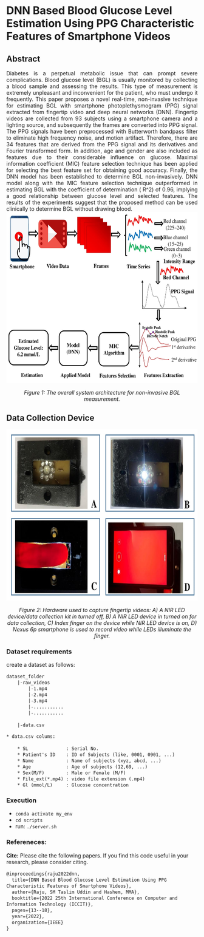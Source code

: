 # DNN Based Blood Glucose Level Estimation Using PPG Characteristic Features of Smartphone Videos
## Abstract
<div align="justify">
Diabetes is a perpetual metabolic issue that can prompt severe complications. Blood glucose level (BGL) is usually monitored by collecting a blood sample and assessing the results. This type of measurement is extremely unpleasant and inconvenient for the patient, who must undergo it frequently. This paper proposes a novel real-time, non-invasive technique for estimating BGL with smartphone photoplethysmogram (PPG) signal extracted from fingertip video and deep neural networks (DNN). Fingertip videos are collected from 93 subjects using a smartphone camera and a lighting source, and subsequently the frames are converted into PPG signal. The PPG signals have been preprocessed with Butterworth bandpass filter to eliminate high frequency noise, and motion artifact. Therefore, there are 34 features that are derived from the PPG signal and its derivatives and Fourier transformed form. In addition, age and gender are also included as features due to their considerable influence on glucose. Maximal information coefficient (MIC) feature selection technique has been applied for selecting the best feature set for obtaining good accuracy. Finally, the DNN model has been established to determine BGL non-invasively. DNN model along with the MIC feature selection technique outperformed in estimating BGL with the coefficient of determination ( R^2) of 0.96, implying a good relationship between glucose level and selected features. The results of the experiments suggest that the proposed method can be used clinically to determine BGL without drawing blood.
</div>


<div align="center">
    <img src="Figures/system.jpg" alt="Alt text" title="Hover text" height="450" width="600"/>
    <p><em>Figure 1: The overall system architecture for non-invasive BGL measurement.</em></p>
</div>

## Data Collection Device

<div align="center">
    <img src="Figures/DataCollection.jpg" alt="Alt text" title="Hover text" height="450" width="600"/>
    <p><em>Figure 2: Hardware used to capture fingertip videos: A) A NIR LED device/data collection kit in turned off, B) A NIR LED device in turned on for data collection, C) Index finger on the device while NIR LED device is on, D) Nexus 6p smartphone is used to record video while LEDs illuminate the finger.</em></p>
</div>

### Dataset requirements

create a dataset as follows:
 
```
dataset_folder
    |-raw_videos
        |-1.mp4
        |-2.mp4
        |-3.mp4
        |-...........
        |-...........

    |-data.csv

```

```
* data.csv colums:

    * SL              : Serial No.
    * Patient's ID    : ID of Subjects (like, 0001, 0901, ...)
    * Name            : Name of subjects (xyz, abcd, ...)
    * Age             : Age of subjects (12,69, ...)
    * Sex(M/F)        : Male or Female (M/F)
    * File_ext(*.mp4) : video file extension (.mp4)
    * Gl (mmol/L)     : Glucose concentration
```

### Execution
- ```conda activate my_env```
- ```cd scripts```
- run: ```./server.sh```

### Refereneces:

**Cite:** Please cite the following papers. If you find this code useful in your research, please consider citing.
```
@inproceedings{raju2022dnn,
  title={DNN Based Blood Glucose Level Estimation Using PPG Characteristic Features of Smartphone Videos},
  author={Raju, SM Taslim Uddin and Hashem, MMA},
  booktitle={2022 25th International Conference on Computer and Information Technology (ICCIT)},
  pages={13--18},
  year={2022},
  organization={IEEE}
}
```

